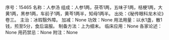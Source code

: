 序号：15465
名称：人参汤
组成：人参1两，茯苓1两，五味子1两，桔梗1两，大黄1两，黑参1两，车前子1两，黄芩1两半，知母1两半。
出处：《秘传眼科龙木论》卷三。
主治：冰瑕翳外障。
加减：None
功效：None
用法用量：以水1盏，散1钱，煎至5分，食后温服。
制备方法：上为细末。
临床应用：None
各家论述：None
用药禁忌：None
附注：None
